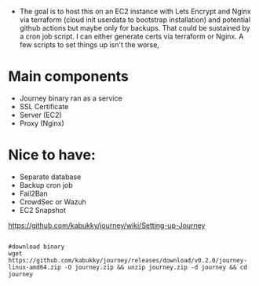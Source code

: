 
- The goal is to host this on an EC2 instance with Lets Encrypt and Nginx via terraform (cloud init userdata to bootstrap installation) and potential github actions but maybe only for backups. That could be sustained by a cron job script. I can either generate certs via terraform or Nginx. A few scripts to set things up isn't the worse, 


# Main components
- Journey binary ran as a service
- SSL Certificate
- Server (EC2)
- Proxy (Nginx)


# Nice to have: 
- Separate database
- Backup cron job
- Fail2Ban
- CrowdSec or Wazuh
- EC2 Snapshot


https://github.com/kabukky/journey/wiki/Setting-up-Journey


```

#download binary
wget https://github.com/kabukky/journey/releases/download/v0.2.0/journey-linux-amd64.zip -O journey.zip && unzip journey.zip -d journey && cd journey



```